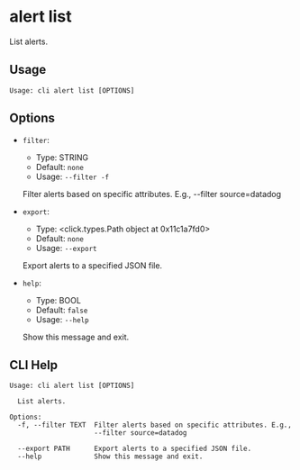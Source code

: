 
# alert list

List alerts.

## Usage

```
Usage: cli alert list [OPTIONS]
```

## Options
* `filter`:
  * Type: STRING
  * Default: `none`
  * Usage: `--filter
-f`

  Filter alerts based on specific attributes. E.g., --filter source=datadog


* `export`:
  * Type: <click.types.Path object at 0x11c1a7fd0>
  * Default: `none`
  * Usage: `--export`

  Export alerts to a specified JSON file.


* `help`:
  * Type: BOOL
  * Default: `false`
  * Usage: `--help`

  Show this message and exit.



## CLI Help

```
Usage: cli alert list [OPTIONS]

  List alerts.

Options:
  -f, --filter TEXT  Filter alerts based on specific attributes. E.g.,
                     --filter source=datadog

  --export PATH      Export alerts to a specified JSON file.
  --help             Show this message and exit.
```
